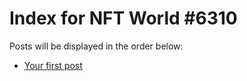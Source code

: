 # Index for NFT World #6310
Posts will be displayed in the order below:

- [Your first post](./001-first.md)

